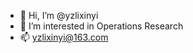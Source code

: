 - 👋 Hi, I’m @yzlixinyi
- 👀 I’m interested in Operations Research
- 📫 yzlixinyi@163.com

<!---
yzlixinyi/yzlixinyi is a ✨ special ✨ repository because its `README.md` (this file) appears on your GitHub profile.
You can click the Preview link to take a look at your changes.
--->
